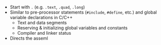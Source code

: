 - Start with `.` (e.g. `.text`, `.quad`, `.long`)
- Similar to pre-processor statements (`#include`, `#define`, etc.) and global variable declarations in C/C++
	- Text and data segments
	- Reserving & initializing global variables and constants
	- Compiler and linker status
- Directs the asseml